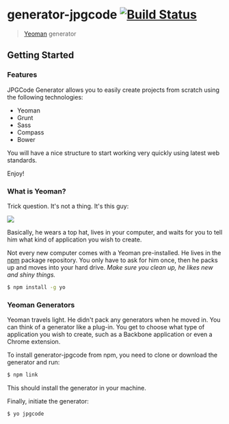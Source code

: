# generator-jpgcode [![Build Status](https://secure.travis-ci.org/jpgcode/generator-jpgcode.png?branch=master)](https://travis-ci.org/jpgcode/generator-jpgcode)

> [Yeoman](http://yeoman.io) generator


## Getting Started

### Features

JPGCode Generator allows you to easily create projects from scratch using the following technologies:

- Yeoman
- Grunt
- Sass
- Compass
- Bower

You will have a nice structure to start working very quickly using latest web standards.

Enjoy!

### What is Yeoman?

Trick question. It's not a thing. It's this guy:

![](http://i.imgur.com/JHaAlBJ.png)

Basically, he wears a top hat, lives in your computer, and waits for you to tell him what kind of application you wish to create.

Not every new computer comes with a Yeoman pre-installed. He lives in the [npm](https://npmjs.org) package repository. You only have to ask for him once, then he packs up and moves into your hard drive. *Make sure you clean up, he likes new and shiny things.*

```bash
$ npm install -g yo
```

### Yeoman Generators

Yeoman travels light. He didn't pack any generators when he moved in. You can think of a generator like a plug-in. You get to choose what type of application you wish to create, such as a Backbone application or even a Chrome extension.

To install generator-jpgcode from npm, you need to clone or download the generator and run:

```bash
$ npm link
```

This should install the generator in your machine.

Finally, initiate the generator:

```bash
$ yo jpgcode
```